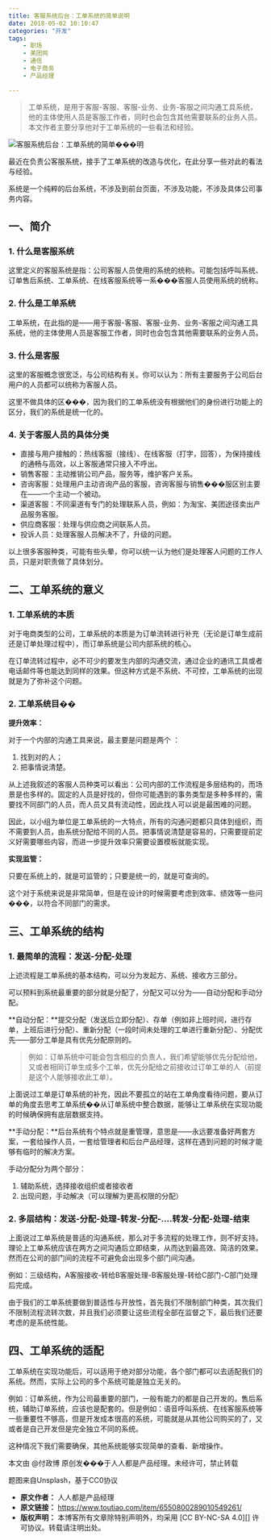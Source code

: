 ```yaml
---
title: 客服系统后台：工单系统的简单说明
date: 2018-05-02 10:10:47
categories: "开发"
tags:
	- 职场
	- 美团网
	- 通信
	- 电子商务
	- 产品经理

---
```


> 工单系统，是用于客服-客服、客服-业务、业务-客服之间沟通工具系统，他的主体使用人员是客服工作者，同时也会包含其他需要联系的业务人员。本文作者主要分享他对于工单系统的一些看法和经验。

![客服系统后台：工单系统的简单���明][7e33000597f00f825cd4]

最近在负责公客服系统，接手了工单系统的改造与优化，在此分享一些对此的看法与经验。

系统是一个纯粹的后台系统，不涉及到前台页面，不涉及功能，不涉及具体公司事务内容。

## 一、简介 ##

### 1. 什么是客服系统 ###

这里定义的客服系统是指：公司客服人员使用的系统的统称。可能包括呼叫系统、订单售后系统、工单系统、在线客服系统等一系���客服人员使用系统的统称。

### 2. 什么是工单系统 ###

工单系统，在此指的是——用于客服-客服、客服-业务、业务-客服之间沟通工具系统，他的主体使用人员是客服工作者，同时也会包含其他需要联系的业务人员。

### 3. 什么是客服 ###

这里的客服概念很宽泛，与公司结构有关。你可以认为：所有主要服务于公司后台用户的人员都可以统称为客服人员。

这里不做具体的区���，因为我们的工单系统没有根据他们的身份进行功能上的区分，我们的系统是统一化的。

### 4. 关于客服人员的具体分类 ###

 *  直接与用户接触的：热线客服（接线）、在线客服（打字，回答），为保持接线的通畅与高效，以上客服通常只接入不呼出。
 *  销售客服：主动推销公司产品，服务等，维护客户关系。
 *  咨询客服：处理用户主动咨询产品的客服，咨询客服与销售���服区别主要在——一个主动一个被动。
 *  渠道客服：不同渠道有专门的处理联系人员，例如：为淘宝、美团途径卖出产品服务客服。
 *  供应商客服：处理与供应商之间联系人员。
 *  投诉人员：处理客服人员解决不了，升级的问题。

以上很多客服种类，可能有些头晕，你可以统一认为他们是处理客人问题的工作人员，只是对职责做了具体划分。

## 二、工单系统的意义 ##

### 1. 工单系统的本质 ###

对于电商类型的公司，工单系统的本质是为订单流转进行补充（无论是订单生成前还是订单处理过程中），而订单系统是公司内部系统的核心。

在订单流转过程中，必不可少的要发生内部的沟通交流，通过企业的通讯工具或者电话邮件等也能达到同样的效果。但这种方式是不系统、不可控，工单系统的出现就是为了弥补这个问题。

### 2. 工单系统目�� ###

**提升效率：**

对于一个内部的沟通工具来说，最主要是问题是两个 ：

1.  找到对的人；
2.  把事情说清楚。

从上述我叙述的客服人员种类可以看出：公司内部的工作流程是多层结构的，而场景是也多样的。固定的人员是好找的，但你可能遇到的事务类型是多种多样的，需要找不同部门的人员，而人员又具有流动性，因此找人可以说是最困难的问题。

因此，以小组为单位是工单系统的一大特点，所有的沟通问题都只具体到组织，而不需要到人员，由系统分配给不同的人员。把事情说清楚是容易的，只需要提前定义好需要哪些内容，而进一步提升效率只需要设置模板就能实现。

**实现监管：**

只要在系统上的，就是可监管的；只要是统一的，就是可查询的。

这个对于系统来说是非常简单，但是在设计的时候需要考虑到效率、绩效等一些问���，以符合不同部门的需求。

## 三、工单系统的结构 ##

### 1. 最简单的流程：发送-分配-处理 ###

上述流程是工单系统的基本结构，可以分为发起方、系统、接收方三部分。

可以预料到系统最重要的部分就是分配了，分配又可以分为——自动分配和手动分配。

**自动分配：**提交分配（发送后立即分配）、存单（例如非上班时间，进行存单，上班后进行分配）、重新分配（一段时间未处理的工单进行重新分配）、分配优先——部分工单是具有优先分配原则的。

> 例如：订单系统中可能会包含相应的负责人，我们希望能够优先分配给他，又或者相同订单生成多个工单，优先分配给之前接收过订单工单的人（前提是这个人能够接收此工单）。

上面说过工单是订单系统的补充，因此不要孤立的站在工单角度看待问题，要从订单的角度去思考工单系统��从订单系统中整合数据，能够让工单系统在实现功能的时候确保拥有底层数据支持。

**手动分配：**后台系统有个特点就是重管理，意思是——永远要准备好两套方案，一套给操作人员，一套给管理者和后台产品经理，这样在遇到问题的时候才能够有临时的解决方案。

手动分配分为两个部分：

1.  辅助系统，选择接收组织或者接收者
2.  出现问题，手动解决（可以理解为更高权限的分配）

### 2. 多层结构：发送-分配-处理-转发-分配-….转发-分配-处理-结束 ###

上面说过工单系统是普适的沟通系统，那么对于多流程的处理工作，则不好支持。理论上工单系统应该在两方之间沟通后立即结束，从而达到最高效、简洁的效果。然而在公司的部门间的流程不可避免会出现多个部门间沟通。

例如：三级结构，A客服接收-转给B客服处理-B客服处理-转给C部门-C部门处理后完成。

由于我们的工单系统要做到普适性与开放性，首先我们不限制部门种类，其次我们不限制流程流转次数，并且我们必须要让这些流程全部在监督之下，最后我们还要考虑的是系统性能。

## 四、工单系统的适配 ##

工单系统在实现功能后，可以适用于绝对部分功能，各个部门都可以去适配我们的系统。然而，实际上公司的多个系统可能是独立无关的。

例如：订单系统，作为公司最重要的部门，一般有能力的都是自己开发的。售后系统，辅助订单系统，应该也是配套的。但是例如：语音呼叫系统、在线客服系统等一些重要性不够高，但是开发成本很高的系统，可能就是从其他公司购买的了，又或者是自己开发但是完全独立不同的系统。

这种情况下我们需要确保，其他系统能够实现简单的查看、新增操作。

本文由 @付政博 原创发���于人人都是产品经理。未经许可，禁止转载

题图来自Unsplash，基于CC0协议


[7e33000597f00f825cd4]: http://i0.pstatp.com/large/7e33000597f00f825cd4
 *  **原文作者：** 人人都是产品经理
 *  **原文链接：** https://www.toutiao.com/item/6550800289010549261/
 *  **版权声明：** 本博客所有文章除特别声明外，均采用 [CC BY-NC-SA 4.0][] 许可协议。转载请注明出处。